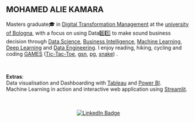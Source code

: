 ## MOHAMED ALIE KAMARA       
  

Masters graduate🎓 in [Digital Transformation Management](https://corsi.unibo.it/2cycle/DigitalTransformationManagement) at the [university of Bologna](https://www.unibo.it/en), with a focus on using Data0️⃣1️⃣ to make sound business decision through [Data Science](https://github.com/Kmohamedalie/Seoul-Bike-Sharing-Demand_Regression), [Business Intelligence](https://kmohamedalie.github.io/Business-Intelligence-Tableau/), [Machine Learning](https://github.com/Kmohamedalie/Oxford-Parkinson-Diesease-Detection), [Deep Learning](https://github.com/Kmohamedalie/ZalanDo_Fashion-mnist) and [Data Engineering](https://github.com/Kmohamedalie/Big-Data-Hadoop-Spark-lab). I enjoy reading, hiking, cycling and coding [GAMES](https://kmohamedalie.github.io/Games/) ([Tic-Tac-Toe](https://github.com/Kmohamedalie/Tic-Tac-Toe), [gsn](https://github.com/Kmohamedalie/gsn-game), [pg](https://github.com/Kmohamedalie/pig-game), [snake](https://github.com/Kmohamedalie/snake-game)) .

<br>

<b>Extras</b>:     
             Data visualisation and Dashboarding with [Tableau](https://public.tableau.com/app/profile/mohamed.alie.kamara6326/vizzes) and [Power BI](https://github.com/Kmohamedalie/Adventure-Works).<br>
             Machine Learning in action and interactive web application using [Streamlit](https://share.streamlit.io/user/kmohamedalie).
             

<br>
<br>

 
<div id="badges" align="center">
  <a href="https://www.linkedin.com/in/mohamed-alie-kamara-8765941a4">
    <img src="https://img.shields.io/badge/LinkedIn-blue?style=for-the-badge&logo=linkedin&logoColor=white" alt="LinkedIn Badge"/>
  </a>
 

</div>

<br>


<!--
<div align="center">

 

<br>


<div align="center"> 
<img align="center" width=315 src="https://awesome-github-stats.azurewebsites.net/user-stats/Kmohamedalie?cardType=level&theme=tokyonight&Border=FFFFFF00" />
<img align="center" width=498 src="http://github-profile-summary-cards.vercel.app/api/cards/profile-details?username=Kmohamedalie&theme=tokyonight" />
</div>


<br>

 [![GitHub Streak](https://github-readme-streak-stats.herokuapp.com/?user=Kmohamedalie&theme=dark&date_format=[Y.]n.j)](https://git.io/streak-stats)

 

[![Anurag's GitHub stats](https://github-readme-stats.vercel.app/api?username=Kmohamedalie&theme=dracula&bg_color=45,0F2027,203A43,2C5364)](https://github.com/anuraghazra/github-readme-stats)

# [![Top Langs](https://github-readme-stats.vercel.app/api/top-langs/?username=Kmohamedalie&hide=html,css,xslt,makefile&langs_count=30&theme=dracula&bg_color=135,0F2027,203A43,2C5364&layout=compact)](https://github.com/anuraghazra/github-readme-stats) 
-->


<br>

<!-- [![trophy](https://github-profile-trophy.vercel.app/?username=Kmohamedalie&theme=dracula&row=1)](https://github.com/ryo-ma/github-profile-trophy) -->

<!--

Here are some ideas to get you started:

-  🔭 I’m currently working on ...
-  🌱 I’m currently learning ...
-  👯 I’m looking to collaborate on ...
-  🤔 I’m looking for help with ...
-  💬 Ask me about ...
-  📫 How to reach me: ...
-  😄 Pronouns: ...
-  ⚡ Fun fact: .. 
-->

